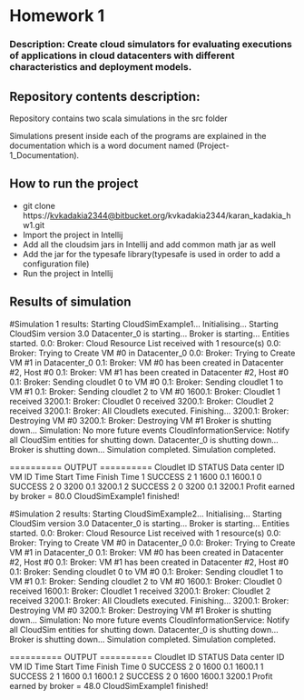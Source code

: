 # Homework 1
### Description: Create cloud simulators for evaluating executions of applications in cloud datacenters with different characteristics and deployment models.


## Repository contents description:
Repository contains two scala simulations in the src folder

Simulations present inside each of the programs are explained in the documentation which is a word document named (Project-1_Documentation).

## How to run the project
- git clone https://kvkadakia2344@bitbucket.org/kvkadakia2344/karan_kadakia_hw1.git
- Import the project in Intellij 
- Add all the cloudsim jars in Intellij and add common math jar as well
- Add the jar for the typesafe library(typesafe is used in order to add a configuration file)
- Run the project in Intellij

## Results of simulation
 
#Simulation 1 results:
Starting CloudSimExample1...
Initialising...
Starting CloudSim version 3.0
Datacenter_0 is starting...
Broker is starting...
Entities started.
0.0: Broker: Cloud Resource List received with 1 resource(s)
0.0: Broker: Trying to Create VM #0 in Datacenter_0
0.0: Broker: Trying to Create VM #1 in Datacenter_0
0.1: Broker: VM #0 has been created in Datacenter #2, Host #0
0.1: Broker: VM #1 has been created in Datacenter #2, Host #0
0.1: Broker: Sending cloudlet 0 to VM #0
0.1: Broker: Sending cloudlet 1 to VM #1
0.1: Broker: Sending cloudlet 2 to VM #0
1600.1: Broker: Cloudlet 1 received
3200.1: Broker: Cloudlet 0 received
3200.1: Broker: Cloudlet 2 received
3200.1: Broker: All Cloudlets executed. Finishing...
3200.1: Broker: Destroying VM #0
3200.1: Broker: Destroying VM #1
Broker is shutting down...
Simulation: No more future events
CloudInformationService: Notify all CloudSim entities for shutting down.
Datacenter_0 is shutting down...
Broker is shutting down...
Simulation completed.
Simulation completed.

========== OUTPUT ==========
Cloudlet ID    STATUS    Data center ID    VM ID    Time    Start Time    Finish Time
    1        SUCCESS        2            1        1600        0.1        1600.1
    0        SUCCESS        2            0        3200        0.1        3200.1
    2        SUCCESS        2            0        3200        0.1        3200.1
Profit earned by broker = 80.0
CloudSimExample1 finished!
 
 
#Simulation 2 results:
Starting CloudSimExample2...
Initialising...
Starting CloudSim version 3.0
Datacenter_0 is starting...
Broker is starting...
Entities started.
0.0: Broker: Cloud Resource List received with 1 resource(s)
0.0: Broker: Trying to Create VM #0 in Datacenter_0
0.0: Broker: Trying to Create VM #1 in Datacenter_0
0.1: Broker: VM #0 has been created in Datacenter #2, Host #0
0.1: Broker: VM #1 has been created in Datacenter #2, Host #0
0.1: Broker: Sending cloudlet 0 to VM #0
0.1: Broker: Sending cloudlet 1 to VM #1
0.1: Broker: Sending cloudlet 2 to VM #0
1600.1: Broker: Cloudlet 0 received
1600.1: Broker: Cloudlet 1 received
3200.1: Broker: Cloudlet 2 received
3200.1: Broker: All Cloudlets executed. Finishing...
3200.1: Broker: Destroying VM #0
3200.1: Broker: Destroying VM #1
Broker is shutting down...
Simulation: No more future events
CloudInformationService: Notify all CloudSim entities for shutting down.
Datacenter_0 is shutting down...
Broker is shutting down...
Simulation completed.
Simulation completed.

========== OUTPUT ==========
Cloudlet ID    STATUS    Data center ID    VM ID    Time    Start Time    Finish Time
    0        SUCCESS        2            0        1600        0.1        1600.1
    1        SUCCESS        2            1        1600        0.1        1600.1
    2        SUCCESS        2            0        1600        1600.1        3200.1
Profit earned by broker = 48.0
CloudSimExample1 finished!
